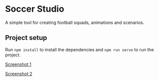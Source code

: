 # Soccer Studio
A simple tool for creating football squads, animations and scenarios.

## Project setup
Run `npm install` to install the dependencies and `npm run serve` to run the project.

[Screenshot 1](docs/screenshot1.PNG)

[Screenshot 2](docs/screenshot2.PNG)